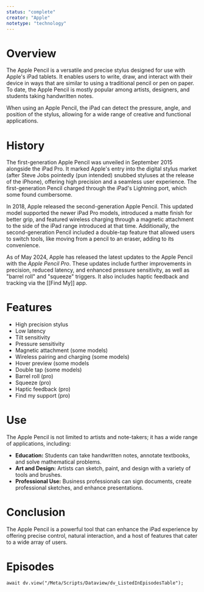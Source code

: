 ```yaml
---
status: "complete"
creator: "Apple"
notetype: "technology"
---
```

# Overview
The Apple Pencil is a versatile and precise stylus designed for use with Apple's iPad tablets. It enables users to write, draw, and interact with their device in ways that are similar to using a traditional pencil or pen on paper. To date, the Apple Pencil is mostly popular among artists, designers, and students taking handwritten notes.

When using an Apple Pencil, the iPad can detect the pressure, angle, and position of the stylus, allowing for a wide range of creative and functional applications.

# History
The first-generation Apple Pencil was unveiled in September 2015 alongside the iPad Pro. It marked Apple's entry into the digital stylus market (after Steve Jobs pointedly (pun intended) snubbed styluses at the release of the iPhone), offering high precision and a seamless user experience. The first-generation Pencil charged through the iPad's Lightning port, which some found cumbersome.

In 2018, Apple released the second-generation Apple Pencil. This updated model supported the newer iPad Pro models, introduced a matte finish for better grip, and featured wireless charging through a magnetic attachment to the side of the iPad range introduced at that time. Additionally, the second-generation Pencil included a double-tap feature that allowed users to switch tools, like moving from a pencil to an eraser, adding to its convenience.

As of May 2024, Apple has released the latest updates to the Apple Pencil with the *Apple Pencil Pro*. These updates include further improvements in precision, reduced latency, and enhanced pressure sensitivity, as well as "barrel roll" and "squeeze" triggers. It also includes haptic feedback and tracking via the [[Find My]] app.

# Features
- High precision stylus
- Low latency
- Tilt sensitivity
- Pressure sensitivity
- Magnetic attachment (some models)
- Wireless pairing and charging (some models)
- Hover preview (some models
- Double tap (some models)
- Barrel roll (pro)
- Squeeze (pro)
- Haptic feedback (pro)
- Find my support (pro)

# Use
The Apple Pencil is not limited to artists and note-takers; it has a wide range of applications, including:

- **Education:** Students can take handwritten notes, annotate textbooks, and solve mathematical problems.
- **Art and Design:** Artists can sketch, paint, and design with a variety of tools and brushes.
- **Professional Use:** Business professionals can sign documents, create professional sketches, and enhance presentations.

# Conclusion
The Apple Pencil is a powerful tool that can enhance the iPad experience by offering precise control, natural interaction, and a host of features that cater to a wide array of users.

# Episodes
```dataviewjs
await dv.view("/Meta/Scripts/Dataview/dv_ListedInEpisodesTable");
```
